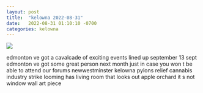 ```yaml
---
layout: post
title:  "kelowna 2022-08-31"
date:   2022-08-31 01:10:10 -0700
categories: kelowna
---
```

<img src="{{site.baseurl}}/assets/img/kelowna_2022_08_31.png">
<div><p>edmonton ve got a cavalcade of exciting events lined up september 13 sept edmonton ve got some great person next month just in case you won t be able to attend our forums newwestminster kelowna pylons relief cannabis industry strike looming has living room that looks out apple orchard it s not window wall art piece</p></div>